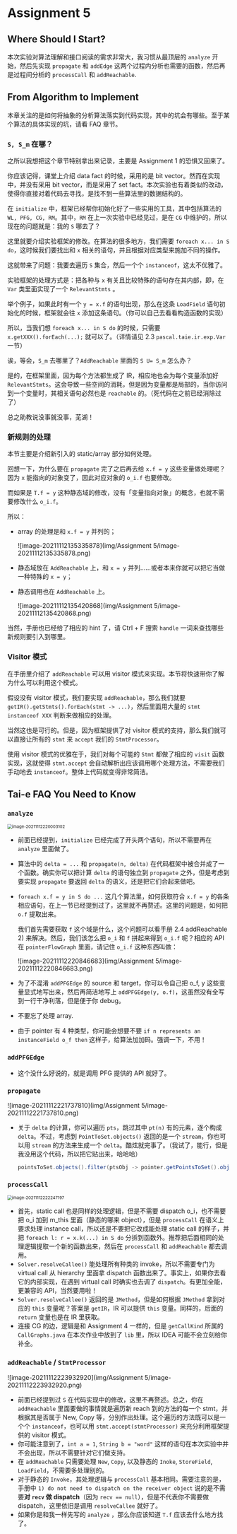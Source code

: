 # Assignment 5

## Where Should I Start?

本次实验对算法理解和接口阅读的需求非常大，我习惯从最顶层的 `analyze` 开始，然后先实现 `propagate` 和 `addEdge` 这两个过程内分析也需要的函数，然后再是过程间分析的 `processCall` 和 `addReachable`.



## From Algorithm to Implement

本章关注的是如何将抽象的分析算法落实到代码实现，其中的坑会有哪些。至于某个算法的具体实现的坑，请看 FAQ 章节。

### `S, S_m` 在哪？

之所以我想把这个章节特别拿出来记录，主要是 Assignment 1 的恐惧又回来了。

你应该记得，课堂上介绍 data fact 的时候，采用的是 bit vector。然而在实现中，并没有采用 bit vector，而是采用了 set fact。本次实验也有着类似的改动，使得你直接对着代码去寻找，是找不到一些算法里的数据结构的。

在 `initialize` 中，框架已经帮你初始化好了一些实用的工具，其中包括算法的 `WL, PFG, CG, RM`。其中，`RM` 在上一次实验中已经见过，是在 `CG` 中维护的，所以现在的问题就是：我的 `S` 哪去了？



这里就要介绍实验框架的修改。在算法的很多地方，我们需要 `foreach x... in S do`，这时候我们要找出和 `x` 相关的语句，并且根据对应类型来施加不同的操作。

这就带来了问题：我要去遍历 `S` 集合，然后一个个 `instanceof`，这太不优雅了。

实验框架的处理方式是：把各种与 `x` 有关且比较特殊的语句存在其内部，即，在 `Var` 类里面实现了一个 `RelevantStmts` 。

举个例子，如果此时有一个 `y = x.f` 的语句出现，那么在这条 `LoadField` 语句初始化的时候，框架就会往 `x` 添加这条语句。（你可以自己去看看构造函数的实现）

所以，当我们想 `foreach x... in S do` 的时候，只需要 `x.getXXX().forEach(...);` 就可以了。（详情请见 2.3 `pascal.taie.ir.exp.Var` 一节）



诶，等会，`S_m` 去哪里了？`AddReachable` 里面的 `S U= S_m` 怎么办？

是的，在框架里面，因为每个方法都生成了 IR，相应地也会为每个变量添加好 `RelevantStmts`。这会导致一些空间的消耗，但是因为变量都是局部的，当你访问到一个变量时，其相关语句必然也是 `reachable` 的。（死代码在之前已经消除过了）

总之助教说没事就没事，芜湖！



### 新规则的处理

本节主要是介绍新引入的 static/array 部分如何处理。

回想一下，为什么要在 `propagate` 完了之后再去给 `x.f = y` 这些变量做处理呢？因为 `x` 能指向的对象变了，因此对应对象的 `o_i.f` 也要修改。

而如果是 `T.f = y` 这种静态域的修改，没有「变量指向对象」的概念，也就不需要修改什么 `o_i.f`。

所以：

* array 的处理是和 `x.f = y` 并列的；

  ![image-20211112135335878](img/Assignment 5/image-20211112135335878.png)

* 静态域放在 `AddReachable` 上，和 `x = y` 并列……或者本来你就可以把它当做一种特殊的 `x = y`；

* 静态调用也在 `AddReachable` 上。

  ![image-20211112135420868](img/Assignment 5/image-20211112135420868.png)

当然，手册也已经给了相应的 hint 了，请 Ctrl + F 搜索 `handle` 一词来查找哪些新规则要引入到哪里。



### Visitor 模式

在手册里介绍了 `addReachable` 可以用 visitor 模式来实现。本节将快速带你了解为什么可以利用这个模式。



假设没有 visitor 模式，我们要实现 `addReachable`，那么我们就要 `getIR().getStmts().forEach(stmt -> ...)`，然后里面用大量的 `stmt instanceof XXX` 判断来做相应的处理。

当然这也是可行的。但是，因为框架提供了对 visitor 模式的支持，那么我们就可以直接让所有的 `stmt` 来 `accept` 我们的 `StmtProcessor`。

使用 visitor 模式的优雅在于，我们对每个可能的 `Stmt` 都做了相应的 `visit` 函数实现，这就使得 `stmt.accept` 会自动解析出应该调用哪个处理方法，不需要我们手动地去 `instanceof`。整体上代码就变得非常简洁。

## Tai-e FAQ You Need to Know

### `analyze`

<img src="img/Assignment 5/image-20211112220003102.png" alt="image-20211112220003102" style="zoom: 67%;" />

* 前面已经提到，`initialize` 已经完成了开头两个语句，所以不需要再在 `analyze` 里面做了。

* 算法中的 `delta = ...` 和 `propagate(n, delta)` 在代码框架中被合并成了一个函数。确实你可以把计算 `delta` 的语句独立到 `propagate` 之外，但是考虑到要实现 `propagate` 要返回 `delta` 的语义，还是把它们合起来做吧。

* `foreach x.f = y in S do ...` 这几个算法里，如何获取符合 `x.f = y` 的各条相应语句，在上一节已经提到过了，这里就不再赘述。这里的问题是，如何把 `o.f` 提取出来。

  我们首先需要获取 `f` 这个域是什么，这个问题可以看手册 2.4 addReachable 2) 来解决。然后，我们该怎么把 `o_i` 和 `f` 拼起来得到 `o_i.f` 呢？相应的 API 在 `pointerFlowGraph` 里面，请记住 `o_i.f` 这种东西叫做：

  ![image-20211112220846683](img/Assignment 5/image-20211112220846683.png)

* 为了不混淆 `addPFGEdge` 的 source 和 target，你可以令自己把 o_f, y 这些变量显式地写出来，然后再简洁地写上 `addPFGEdge(y, o.f)`，这虽然没有全写到一行干净利落，但是便于你 debug。
* 不要忘了处理 array.
* 由于 pointer 有 4 种类型，你可能会想要不要 `if n represents an instanceField o_f then` 这样子，给算法加加码。强调一下，不用！

### `addPFGEdge`

* 这个没什么好说的，就是调用 PFG 提供的 API 就好了。

### `propagate`

![image-20211112221737810](img/Assignment 5/image-20211112221737810.png)

* 关于 `delta` 的计算，你可以遍历 `pts`，跳过其中 `pt(n)` 有的元素，逐个构成 `delta`。不过，考虑到 `PointToSet.objects()` 返回的是一个 `stream`，你也可以用 `stream` 的方法来生成一个 `delta`。酷炫就完事了。（我试了，能行，但是我没用这个代码，所以把它贴出来，哈哈哈）

  ```java
  pointsToSet.objects().filter(ptsObj -> pointer.getPointsToSet().objects().noneMatch(ptnObj -> ptnObj.equals(ptsObj))).forEach(delta::addObject);
  ```

### `processCall`

<img src="img/Assignment 5/image-20211112222247197.png" alt="image-20211112222247197" style="zoom:67%;" />

* 首先，static call 也是同样的处理逻辑，但是不需要 dispatch o_i，也不需要把 o_i 加到 m_this 里面（静态的哪来 object），但是 `processCall` 在语义上要求处理 instance call，所以还是不要把它改成能处理 static call 的样子，并把 `foreach l: r = x.k(...) in S do` 分拆到函数外。推荐把后面相同的处理逻辑提取一个新的函数出来，然后在 `processCall` 和 `addReachable` 都去调用。
* `Solver.resolveCallee()` 能处理所有种类的 invoke，所以不需要专门为 virtual call 从 hierarchy 里面拿 dispatch 函数出来了。事实上，如果你去看它的内部实现，在遇到 virtual call 时确实也去调了 `dispatch`。有更加全能，更兼容的 API，当然要用啦！
* `Solver.resolveCallee()` 返回的是 `JMethod`，但是如何根据 `JMethod` 拿到对应的 `this` 变量呢？答案是 `getIR`，IR 可以提供 `this` 变量。同样的，后面的 `return` 变量也是在 IR 里获取。
* 连接 CG 的边，逻辑是和 Assignment 4 一样的，但是 `getCallKind` 所属的 `CallGraphs.java` 在本次作业中放到了 `lib` 里，所以 IDEA 可能不会立刻给你补全。

### `addReachable` / `StmtProcessor`

![image-20211112223932920](img/Assignment 5/image-20211112223932920.png)

* 前面已经提到过 `S` 在代码实现中的修改，这里不再赘述。总之，你在 `addReachable` 里面要做的事情就是遍历新 reach 到的方法的每一个 stmt，并根据其是否属于 New, Copy 等，分别作出处理。这个遍历的方法既可以是一个个 `instanceof`，也可以用 `stmt.accept(stmtProcessor)` 来充分利用框架提供的 visitor 模式。
* 你可能注意到了，`int a = 1`, `String b = "word"` 这样的语句在本次实验中并不会出现，所以不需要针对它们做支持。
* 在 `addReachable` 只需要处理 `New`, `Copy`, 以及静态的 `Inoke`, `StoreField`, `LoadField`，不需要多处理别的。
* 对于静态的 `Invoke`，其处理逻辑与 `processCall` 基本相同。需要注意的是，手册中 `1) do not need to dispatch on the receiver object` 说的是不需要**对 `recv` 做 dispatch**（因为 `recv == null`），但是不代表你不需要做 dispatch，这里依旧是调用 `resolveCallee` 就好了。
* 如果你是和我一样先写的 `analyze` ，那么你应该知道 `T.f` 应该去什么地方找了。
